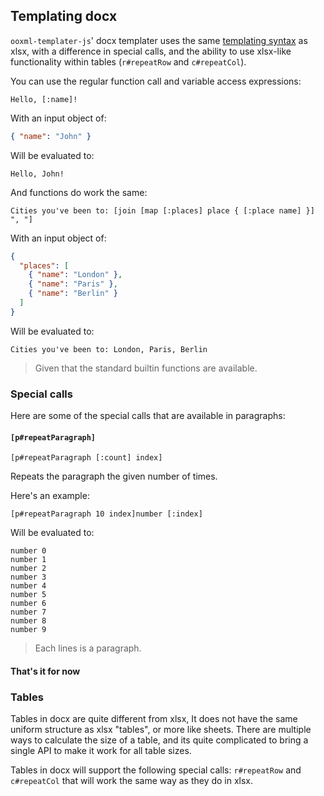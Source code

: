 ## Templating docx

`ooxml-templater-js`' docx templater uses the same [templating syntax](./template-syntax.md)
as xlsx, with a difference in special calls, and the ability to use
xlsx-like functionality within tables (`r#repeatRow` and `c#repeatCol`).

You can use the regular function call and variable access expressions:

```
Hello, [:name]!
```

With an input object of:

```json
{ "name": "John" }
```

Will be evaluated to:

```
Hello, John!
```

And functions do work the same:

```
Cities you've been to: [join [map [:places] place { [:place name] }] ", "]
```

With an input object of:

```json
{
  "places": [
    { "name": "London" },
    { "name": "Paris" },
    { "name": "Berlin" }
  ]
}
```

Will be evaluated to:

```
Cities you've been to: London, Paris, Berlin
```

> Given that the standard builtin functions are available.

### Special calls

Here are some of the special calls that are available in paragraphs:

#### `[p#repeatParagraph]`

```
[p#repeatParagraph [:count] index]
```

Repeats the paragraph the given number of times.

Here's an example:

```
[p#repeatParagraph 10 index]number [:index]
```

Will be evaluated to:

```
number 0
number 1
number 2
number 3
number 4
number 5
number 6
number 7
number 8
number 9
```

> Each lines is a paragraph.

#### That's it for now

### Tables

Tables in docx are quite different from xlsx, It does not have the same uniform
structure as xlsx "tables", or more like sheets. There are multiple ways to
calculate the size of a table, and its quite complicated to bring a single API
to make it work for all table sizes.

Tables in docx will support the following special calls: `r#repeatRow` and
`c#repeatCol` that will work the same way as they do in xlsx.

